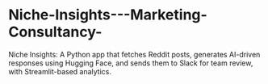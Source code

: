 # Niche-Insights---Marketing-Consultancy-
Niche Insights: A Python app that fetches Reddit posts, generates AI-driven responses using Hugging Face, and sends them to Slack for team review, with Streamlit-based analytics.
